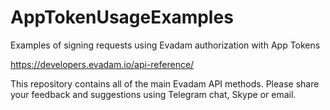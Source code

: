 # AppTokenUsageExamples
Examples of signing requests using Evadam authorization with App Tokens

https://developers.evadam.io/api-reference/

This repository contains all of the main Evadam API methods.
Please share your feedback and suggestions using Telegram chat, Skype or email. 


